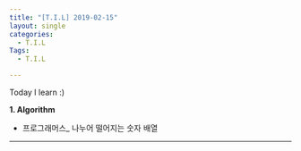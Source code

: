 ```yaml
---
title: "[T.I.L] 2019-02-15"
layout: single
categories:
  - T.I.L
Tags:
  - T.I.L

---
```

Today I learn :)

**1. Algorithm**   
* 프로그래머스_ 나누어 떨어지는 숫자 배열  



  



   
***  
 
  

 

   




